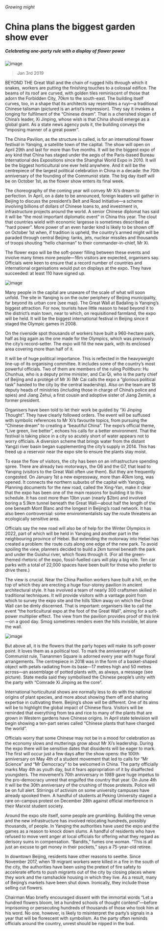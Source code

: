 ###### Growing might
# China plans the biggest garden show ever 
##### Celebrating one-party rule with a display of flower power 
![image](images/20190105_cnp001.jpg) 
> Jan 3rd 2019 
 
BEYOND THE Great Wall and the chain of rugged hills through which it snakes, workers are putting the finishing touches to a colossal edifice. The beams of its roof are curved, with golden tiles reminiscent of those that adorn the Forbidden City, 70km to the south-east. The building itself curves, too, in a shape that its architects say resembles a ruyi—a traditional Chinese talisman (pictured is an artist’s impression). They say it invokes a longing for fulfilment of the “Chinese dream”. That is a cherished slogan of China’s leader, Xi Jinping, whose wish is that China should emerge as a global giant. As a state news agency puts it, the building conveys the “imposing manner of a great power”. 
The China Pavilion, as the structure is called, is for an international flower festival in Yanqing, a satellite town of the capital. The show will open on April 29th and last for more than five months. It will be the biggest expo of any kind that China has staged under the aegis of the Paris-based Bureau International des Expositions since the Shanghai World Expo in 2010. It will be the biggest horticultural one ever held anywhere. And it will be the centrepiece of the largest political celebration in China in a decade: the 70th anniversary of the founding of the Communist state. The big day itself will be on October 1st, as the flower show enters its final week. 
The choreography of the coming year will convey Mr Xi’s dream to perfection. In April, on a date to be announced, foreign leaders will gather in Beijing to discuss the president’s Belt and Road Initiative—a scheme involving billions of dollars of Chinese loans to, and investment in, infrastructure projects around the world. A senior Chinese diplomat has said it will be “the most important diplomatic event” in China this year. The clout that countries wield with economic largesse is sometimes described as “hard power”. More power of an even harder kind is likely to be shown off on October 1st when, if tradition is upheld, the country’s armed might will be paraded through central Beijing: tanks, jets, nuclear missiles and thousands of troops shouting “hello chairman” to their commander-in-chief, Mr Xi. 
The flower expo will be the soft-power filling between these events and involve many times more people—16m visitors are expected, organisers say. Officials were keen to ensure that a record number of countries and international organisations would put on displays at the expo. They have succeeded: at least 110 have signed up. 
![image](images/20190105_CNM985.png) 
Many people in the capital are unaware of the scale of what will soon unfold. The site in Yanqing is on the outer periphery of Beijing municipality, far beyond its urban core (see map). The Great Wall at Badaling is Yanqing’s biggest attraction. For now, tourists have little reason to head beyond it to the district’s main town, near to which, on requisitioned farmland, the expo will be held. It will be the biggest international festival in Beijing since it staged the Olympic games in 2008. 
On the riverside spot thousands of workers have built a 960-hectare park, half as big again as the one made for the Olympics, which was previously the city’s record-setter. The expo will fill the new park, with its enclosed area covering more than half of it. 
It will be of huge political importance. This is reflected in the heavyweight line-up of its organising committee. It includes some of the country’s most powerful officials. Two of them are members of the ruling Politburo: Hu Chunhua, who is a deputy prime minister, and Cai Qi, who is the party chief of Beijing and a protégé of Mr Xi (Mr Cai calls the expo a “glorious political task” handed to the city by the central leadership). Also on the team are 18 deputy heads of ministries (including those in charge of China’s police and spies) and Jiang Zehui, a first cousin and adoptive sister of Jiang Zemin, a former president. 
Organisers have been told to let their work be guided by “Xi Jinping Thought”. They have clearly followed orders. The event will be suffused with symbolic references to Mr Xi’s favourite topics, from pursuing the “Chinese dream” to creating a “beautiful China”. The expo’s official theme, “Live green, live better”, echoes his calls for a better environment. That the festival is taking place in a city so acutely short of water appears not to worry officials. A diversion scheme that brings water from the distant Yangzi river basin began supplementing the city’s supply in 2014. This has freed up a reservoir near the expo site to ensure the plants stay moist. 
To ease the flow of visitors, the city has been on an infrastructure spending spree. There are already two motorways, the G6 and the G7, that lead to Yanqing (visitors to the Great Wall often use them). But they are frequently congested. On January 1st a new expressway, more than 40km long, was opened. It connects the northern suburbs of the capital with Yanqing. Planning documents for the new road, called the Xing-Yan, make it clear that the expo has been one of the main reasons for building it to this schedule. It has cost more than 13bn yuan (nearly $2bn) and involved boring a 5.9km tunnel beneath the Great Wall—about half the length of the one beneath Mont Blanc and the longest in Beijing’s road network. It has also been controversial: some environmentalists say the route threatens an ecologically sensitive area. 
Officials say the new road will also be of help for the Winter Olympics in 2022, part of which will be held in Yanqing and another part in the neighbouring province of Hebei. But extending the motorway into Hebei has created a problem: the route cuts along one edge of the new park. To avoid spoiling the view, planners decided to build a 2km tunnel beneath the park and under the Guishui river, which flows through it. (For all the green-themed rhetoric of the expo, fossil-fuelled cars will play a big role. Ten car parks with a total of 22,000 spaces have been built for those who prefer to drive there.) 
The view is crucial. Near the China Pavilion workers have built a hill, on the top of which they are erecting a huge four-storey pavilion in ancient architectural style. It has involved a team of nearly 300 craftsmen skilled in traditional techniques. It will provide visitors with a vantage point from which to survey the expo site and the hills 10km away on which the Great Wall can be dimly discerned. That is important: organisers like to call the event “the horticultural expo at the foot of the Great Wall”, aiming for a soft-power multiplier effect. The view from the pavilion provides proof of this link—on a good day. Smog sometimes renders even the hills invisible, let alone the wall. 
![image](images/20190105_CNP002.jpg) 
But above all, it is the flowers that the party hopes will make its soft-power point. It loves them as a political tool. To mark the anniversary of Communist rule, Tiananmen Square is adorned every year with huge floral arrangements. The centrepiece in 2018 was in the form of a basket-shaped object with petals radiating from its base—17 metres high and 50 metres across—an assemblage of potted plants with, as always, a message (see picture). State media said they symbolised the Chinese people’s unity with the party with “Comrade Xi Jinping as the core”. 
International horticultural shows are normally less to do with the national origins of plant species, and more about showing them off and sharing expertise in cultivating them. Beijing’s show will be different. One of its aims will be to highlight the global impact of Chinese flora. Visitors will be reminded that everything from tea and rice to many of the plants that are grown in Western gardens have Chinese origins. In April state television will begin showing a ten-part series called “Chinese plants that have changed the world”. 
Officials worry that some Chinese may not be in a mood for celebration as the economy slows and mutterings grow about Mr Xi’s leadership. During the expo there will be sensitive dates that dissidents will be eager to mark. The first will occur just a few days after the show opens: the 100th anniversary on May 4th of a student movement that led to calls for “Mr Science” and “Mr Democracy” to be welcomed in China. The party officially marks May 4th as youth day, but it fears appropriation of it by disaffected youngsters. The movement’s 70th anniversary in 1989 gave huge impetus to the pro-democracy unrest that engulfed the country that year. On June 4th it will be the 30th anniversary of the crushing of those protests. Police will be on full alert. Stirrings of activism on some university campuses have already spooked them. A handful of students at Peking University staged a rare on-campus protest on December 28th against official interference in their Marxist student society. 
Around the expo site itself, some people are grumbling. Building the venue and the new infrastructure has involved relocating hundreds, possibly thousands, of people. In Yanqing the authorities have used the expo and the games as a reason to knock down slums. A handful of residents who have refused to move vent anger at local officials for offering what they regard as derisory sums in compensation. “Bandits,” fumes one woman. “This is all just an excuse to get money in their pockets,” says a 75-year-old retiree. 
In downtown Beijing, residents have other reasons to seethe. Since November 2017, when 19 migrant workers were killed in a fire in the south of the city, the authorities have been using the pretext of fire safety to accelerate efforts to push migrants out of the city by closing places where they work and the ramshackle housing in which they live. As a result, many of Beijing’s markets have been shut down. Ironically, they include those selling cut flowers. 
Chairman Mao briefly encouraged dissent with the immortal words “Let a hundred flowers bloom, let a hundred schools of thought contend”—before imprisoning or persecuting hundreds of thousands of those who took him at his word. No one, however, is likely to misinterpret the party’s signals in a year that will be florescent with symbolism. As the party often reminds officials around the country, unrest should be nipped in the bud. 
